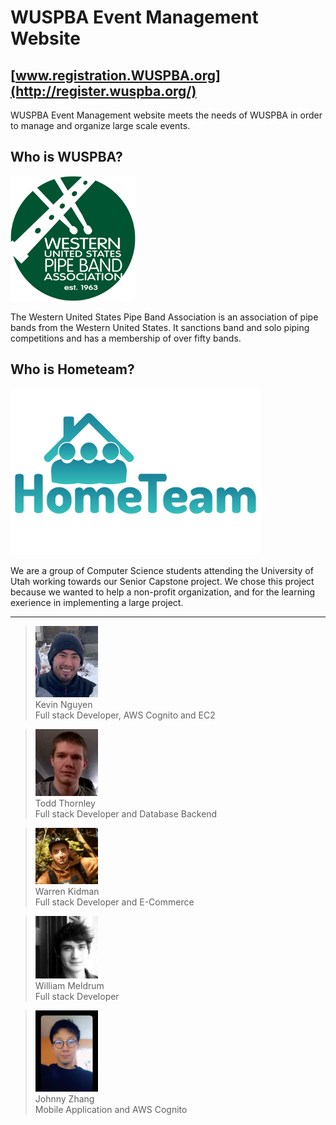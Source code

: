 # WUSPBA Event Management Website
## [www.registration.WUSPBA.org](http://register.wuspba.org/)

WUSPBA Event Management website meets the needs of WUSPBA in order to manage and organize large scale events. 

## Who is WUSPBA? 

<img src="logo-2.png" alt="WUSPBA logo" width="200"/> 

The Western United States Pipe Band Association is an association of pipe bands from the Western United States.
It sanctions band and solo piping competitions and has a membership of over fifty bands.

## Who is Hometeam?

<img src="HomeTeam.png" alt="Home team logo" width="400"/> 

We are a group of Computer Science students attending the University of Utah working towards our Senior Capstone project.
We chose this project because we wanted to help a non-profit organization, and for the learning exerience in implementing
a large project. 

---

> <img src="/images/image3.png" alt="portrait of Kevin" width="100"/> <br />
> Kevin Nguyen   <br />
> Full stack Developer, AWS Cognito and EC2

> <img src="/images/image4.png" alt="portrait of Todd" width="100"/> <br />
> Todd Thornley   <br />
> Full stack Developer and Database Backend

> <img src="/images/image1.png" alt="portrait of Warren" width="100"/> <br />
> Warren Kidman   <br />
> Full stack Developer and E-Commerce

> <img src="/images/image5.jpg" alt="portrait of William" width="100"/> <br />
> William Meldrum   <br />
> Full stack Developer

> <img src="/images/image2.jpg" alt="portrait of Johnny" width="100"/> <br />
> Johnny Zhang   <br />
> Mobile Application and AWS Cognito

